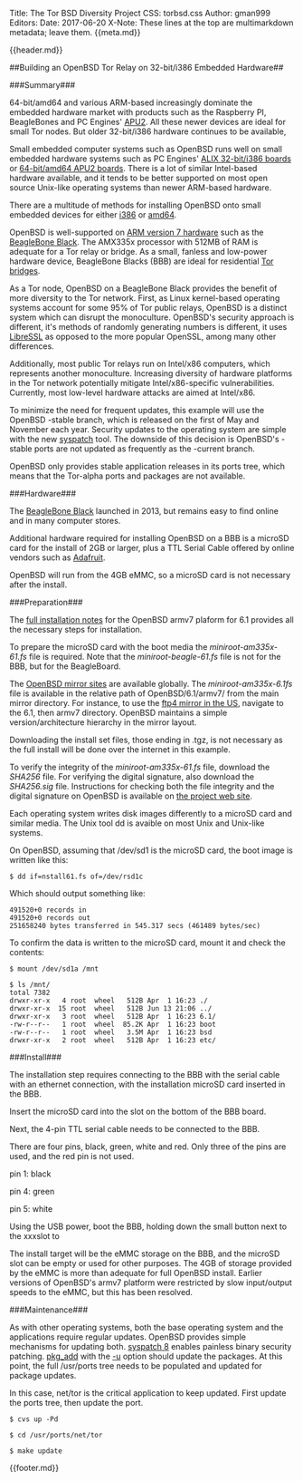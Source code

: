 Title: The Tor BSD Diversity Project
CSS: torbsd.css
Author: gman999
Editors:
Date: 2017-06-20
X-Note: These lines at the top are multimarkdown metadata; leave them.
{{meta.md}}

{{header.md}}

##Building an OpenBSD Tor Relay on 32-bit/i386 Embedded Hardware##

###Summary###

64-bit/amd64 and various ARM-based increasingly dominate the embedded hardware market with products such as the Raspberry PI, BeagleBones and PC Engines' [APU2](http://pcengines.ch/apu2.htm). All these newer devices are ideal for small Tor nodes. But older 32-bit/i386 hardware continues to be available, 

Small embedded computer systems such as 
OpenBSD runs well on small embedded hardware systems such as PC Engines' [ALIX 32-bit/i386 boards](http://pcengines.ch/alix.htm) or [64-bit/amd64 APU2 boards](http://pcengines.ch/apu2.htm). There is a lot of similar Intel-based hardware available, and it tends to be better supported on most open source Unix-like operating systems than newer ARM-based hardware.

There are a multitude of methods for installing OpenBSD onto small embedded devices for either [i386](https://ftp.openbsd.org/pub/OpenBSD/6.1/i386/INSTALL.i386) or [amd64](https://ftp.openbsd.org/pub/OpenBSD/6.1/amd64/INSTALL.amd64).

OpenBSD is well-supported on [ARM version 7 hardware](https://www.openbsd.org/armv7.html) such as the [BeagleBone Black](https://beagleboard.org/black/). The AMX335x processor with 512MB of RAM is adequate for a Tor relay or bridge. As a small, fanless and low-power hardware device, BeagleBone Blacks (BBB) are ideal for residential [Tor bridges](https://www.torproject.org/docs/bridges/).

As a Tor node, OpenBSD on a BeagleBone Black provides the benefit of more diversity to the Tor network. First, as Linux kernel-based operating systems account for some 95% of Tor public relays, OpenBSD is a distinct system which can disrupt the monoculture. OpenBSD's security approach is different, it's methods of randomly generating numbers is different, it uses [LibreSSL](https://www.libressl.org/) as opposed to the more popular OpenSSL, among many other differences.

Additionally, most public Tor relays run on Intel/x86 computers, which represents another monoculture. Increasing diversity of hardware platforms in the Tor network potentially mitigate Intel/x86-specific vulnerabilities. Currently, most low-level hardware attacks are aimed at Intel/x86.

To minimize the need for frequent updates, this example will use the OpenBSD -stable branch, which is released on the first of May and November each year. Security updates to the operating system are simple with the new [syspatch](http://man.openbsd.org/syspatch) tool. The downside of this decision is OpenBSD's -stable ports are not updated as frequently as the -current branch.

OpenBSD only provides stable application releases in its ports tree, which means that the Tor-alpha ports and packages are not available.

###Hardware###

The [BeagleBone Black](https://en.wikipedia.org/wiki/Beaglebone#BeagleBone_Black) launched in 2013, but remains easy to find online and in many computer stores.

Additional hardware required for installing OpenBSD on a BBB is a microSD card for the install of 2GB or larger, plus a TTL Serial Cable offered by online vendors such as [Adafruit](https://www.adafruit.com/product/954). 

OpenBSD will run from the 4GB eMMC, so a microSD card is not necessary after the install.

###Preparation###

The [full installation notes](https://ftp.openbsd.org/pub/OpenBSD/6.1/armv7/INSTALL.armv7) for the OpenBSD armv7 plaform for 6.1 provides all the necessary steps for installation.

To prepare the microSD card with the boot media the _miniroot-am335x-61.fs_ file is required. Note that the _miniroot-beagle-61.fs_ file is not for the BBB, but for the BeagleBoard.

The [OpenBSD mirror sites](https://www.openbsd.org/ftp.html) are available globally. The _miniroot-am335x-6.1fs_ file is available in the relative path of OpenBSD/6.1/armv7/ from the main mirror directory. For instance, to use the [ftp4 mirror in the US](https://ftp4.usa.openbsd.org/pub/OpenBSD/), navigate to the 6.1, then armv7 directory. OpenBSD maintains a simple version/architecture hierarchy in the mirror layout.

Downloading the install set files, those ending in .tgz, is not necessary as the full install will be done over the internet in this example.

To verify the integrity of the _miniroot-am335x-61.fs_ file, download the _SHA256_ file. For verifying the digital signature, also download the _SHA256.sig_ file. Instructions for checking both the file integrity and the digital signature on OpenBSD is available on [the project web site](https://www.openbsd.org/faq/faq4.html#Download).

Each operating system writes disk images differently to a microSD card and similar media. The Unix tool dd is avaible on most Unix and Unix-like systems.

On OpenBSD, assuming that /dev/sd1 is the microSD card, the boot image is written like this:

```
$ dd if=nstall61.fs of=/dev/rsd1c
```

Which should output something like:
```
491520+0 records in
491520+0 records out
251658240 bytes transferred in 545.317 secs (461489 bytes/sec)

```

To confirm the data is written to the microSD card, mount it and check the contents:

```
$ mount /dev/sd1a /mnt

$ ls /mnt/                                                                     
total 7382
drwxr-xr-x   4 root  wheel   512B Apr  1 16:23 ./
drwxr-xr-x  15 root  wheel   512B Jun 13 21:06 ../
drwxr-xr-x   3 root  wheel   512B Apr  1 16:23 6.1/
-rw-r--r--   1 root  wheel  85.2K Apr  1 16:23 boot
-rw-r--r--   1 root  wheel   3.5M Apr  1 16:23 bsd
drwxr-xr-x   2 root  wheel   512B Apr  1 16:23 etc/
```

###Install###

The installation step requires connecting to the BBB with the serial cable with an ethernet connection, with the installation microSD card inserted in the BBB.

Insert the microSD card into the slot on the bottom of the BBB board.

Next, the 4-pin TTL serial cable needs to be connected to the BBB.

There are four pins, black, green, white and red. Only three of the pins are used, and the red pin is not used.

pin 1: black

pin 4: green

pin 5: white

Using the USB power, boot the BBB, holding down the small button next to the xxxslot to 

The install target will be the eMMC storage on the BBB, and the microSD slot can be empty or used for other purposes. The 4GB of storage provided by the eMMC is more than adequate for full OpenBSD install. Earlier versions of OpenBSD's armv7 platform were restricted by slow input/output speeds to the eMMC, but this has been resolved.



###Maintenance###

As with other operating systems, both the base operating system and the applications require regular updates. OpenBSD provides simple mechanisms for updating both. [syspatch 8](http://man.openbsd.org/syspatch) enables painless binary security patching. [pkg_add](http://man.openbsd.org/pkg_add) with the [-u](http://man.openbsd.org/pkg_add#u) option should update the packages. At this point, the full /usr/ports tree needs to be populated and updated for package updates.

In this case, net/tor is the critical application to keep updated. First update the ports tree, then update the port.

```
$ cvs up -Pd

$ cd /usr/ports/net/tor

$ make update
```




{{footer.md}}
